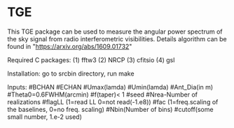 # TGE
This TGE package can be used to measure the angular power spectrum of the sky signal from radio interferometric visibilities. Details algorithm can be found in "https://arxiv.org/abs/1609.01732"

Required C packages:
(1) fftw3
(2) NRCP
(3) cfitsio
(4) gsl

Installation:
go to srcbin directory, run
make

Inputs:
#BCHAN
#ECHAN
#Umax(lamda)
#Umin(lamda)
#Ant_Dia(in m) 
#Theta0=0.6FWHM(arcmin) 
#f(taper)< 1 
#seed
#Nrea-Number of realizations
#flagLL (1=read LL 0=not read(-1.e8))
#fac (1=freq.scaling of the baselines, 0=no freq. scaling)
#Nbin(Number of bins)
#cutoff(some small number, 1.e-2 used)

